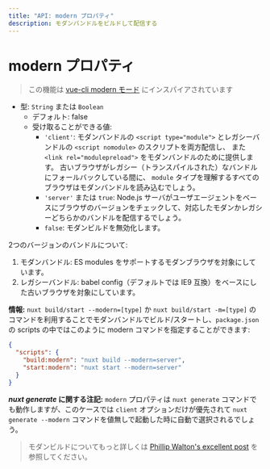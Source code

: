 ```yaml
---
title: "API: modern プロパティ"
description: モダンバンドルをビルドして配信する
---
```


# modern プロパティ

> この機能は [vue-cli modern モード](https://cli.vuejs.org/guide/browser-compatibility.html#modern-mode) にインスパイアされています

- 型: `String` または `Boolean`
  - デフォルト: false
  - 受け取ることができる値:
    - `'client'`: モダンバンドルの `<script type="module">` とレガシーバンドルの `<script nomodule>` のスクリプトを両方配信し、 また `<link rel="modulepreload">` をモダンバンドルのために提供します。 古いブラウザがレガシー（トランスパイルされた）なバンドルにフォールバックしている間に、 `module` タイプを理解するすべてのブラウザはモダンバンドルを読み込むでしょう。
    - `'server'` または `true`: Node.js サーバがユーザエージェントをベースにブラウザのバージョンをチェックして、対応したモダンかレガシーどちらかのバンドルを配信するでしょう。
    - `false`: モダンビルドを無効化します。

2つのバージョンのバンドルについて:

1. モダンバンドル: ES modules をサポートするモダンブラウザを対象にしています。
2. レガシーバンドル: babel config（デフォルトでは IE9 互換）をベースにした古いブラウザを対象にしています。

**情報:** `nuxt build/start --modern=[type]` か `nuxt build/start -m=[type]` のコマンドを利用することでモダンバンドルでビルド/スタートし、`package.json` の scripts の中ではこのように modern コマンドを指定することができます:

```json
{
  "scripts": {
    "build:modern": "nuxt build --modern=server",
    "start:modern": "nuxt start --modern=server"
  }
}
```
***nuxt generate* に関する注記:** `modern` プロパティは `nuxt generate` コマンドでも動作しますが、このケースでは `client` オプションだけが優先されて `nuxt generate --modern` コマンドを値無しで起動した時に自動で選択されるでしょう。

> モダンビルドについてもっと詳しくは [Phillip Walton's excellent post](https://philipwalton.com/articles/deploying-es2015-code-in-production-today/) を参照してください。

